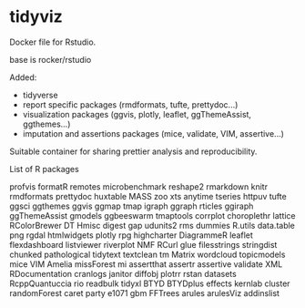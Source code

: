  # tidyviz

Docker file for Rstudio.

base is rocker/rstudio 

Added:

- tidyverse
- report specific packages (rmdformats, tufte, prettydoc...)
- visualization packages (ggvis, plotly, leaflet, ggThemeAssist, ggthemes...)
- imputation and assertions packages (mice, validate, VIM, assertive...)

Suitable container for sharing prettier analysis and reproducibility.

List of R packages

profvis formatR remotes microbenchmark reshape2 rmarkdown knitr rmdformats prettydoc huxtable MASS zoo xts anytime tseries 
httpuv tufte ggsci ggthemes ggvis ggmap tmap igraph ggraph rticles ggiraph ggThemeAssist gmodels ggbeeswarm tmaptools 
corrplot choroplethr lattice RColorBrewer DT Hmisc digest gap udunits2 rms dummies R.utils data.table png 
rgdal htmlwidgets plotly rpg highcharter DiagrammeR leaflet flexdashboard listviewer riverplot NMF RCurl 
glue filesstrings stringdist chunked pathological tidytext textclean tm Matrix wordcloud topicmodels 	
mice VIM Amelia missForest mi assertthat assertr assertive validate 
XML RDocumentation cranlogs janitor diffobj plotrr rstan datasets 
RcppQuantuccia rio readbulk tidyxl BTYD BTYDplus effects kernlab 
cluster randomForest caret party e1071 gbm FFTrees arules arulesViz addinslist
